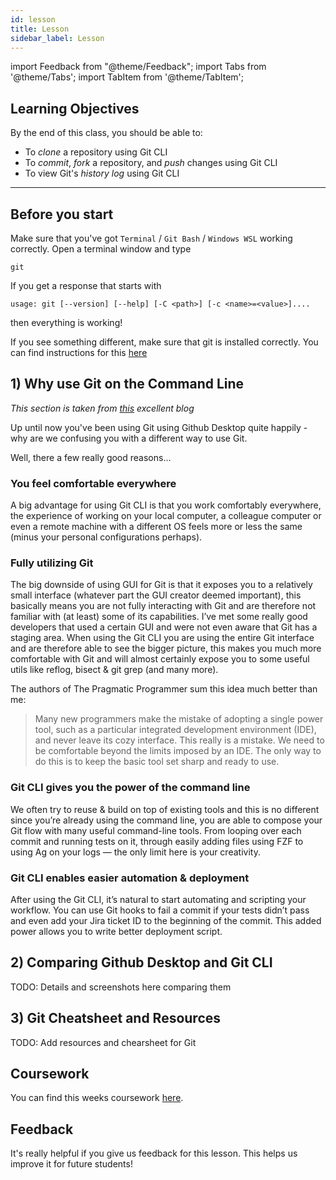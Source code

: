 ```yaml
---
id: lesson
title: Lesson
sidebar_label: Lesson
---
```


import Feedback from "@theme/Feedback";
import Tabs from '@theme/Tabs';
import TabItem from '@theme/TabItem';

## Learning Objectives

By the end of this class, you should be able to:

- To _clone_ a repository using Git CLI
- To _commit_, _fork_ a repository, and _push_ changes using Git CLI
- To view Git's _history log_ using Git CLI

---

## Before you start

Make sure that you've got `Terminal` / `Git Bash` / `Windows WSL` working correctly. Open a terminal window and type

```
git
```

If you get a response that starts with

```
usage: git [--version] [--help] [-C <path>] [-c <name>=<value>]....
```

then everything is working!

If you see something different, make sure that git is installed correctly. You can find instructions for this [here](https://git-scm.com/book/en/v2/Getting-Started-Installing-Git)

## 1) Why use Git on the Command Line

_This section is taken from [this](https://gidgid.medium.com/why-you-should-use-git-from-the-command-line-7054150e7eb) excellent blog_

Up until now you've been using Git using Github Desktop quite happily - why are we confusing you with a different way to use Git.

Well, there a few really good reasons...

### You feel comfortable everywhere

A big advantage for using Git CLI is that you work comfortably everywhere, the experience of working on your local computer, a colleague computer or even a remote machine with a different OS feels more or less the same (minus your personal configurations perhaps).

### Fully utilizing Git

The big downside of using GUI for Git is that it exposes you to a relatively small interface (whatever part the GUI creator deemed important), this basically means you are not fully interacting with Git and are therefore not familiar with (at least) some of its capabilities. I’ve met some really good developers that used a certain GUI and were not even aware that Git has a staging area. When using the Git CLI you are using the entire Git interface and are therefore able to see the bigger picture, this makes you much more comfortable with Git and will almost certainly expose you to some useful utils like reflog, bisect & git grep (and many more).

The authors of The Pragmatic Programmer sum this idea much better than me:

> Many new programmers make the mistake of adopting a single power tool, such as a particular integrated development environment (IDE), and never leave its cozy interface. This really is a mistake. We need to be comfortable beyond the limits imposed by an IDE. The only way to do this is to keep the basic tool set sharp and ready to use.

### Git CLI gives you the power of the command line

We often try to reuse & build on top of existing tools and this is no different since you’re already using the command line, you are able to compose your Git flow with many useful command-line tools. From looping over each commit and running tests on it, through easily adding files using FZF to using Ag on your logs — the only limit here is your creativity.

### Git CLI enables easier automation & deployment

After using the Git CLI, it’s natural to start automating and scripting your workflow. You can use Git hooks to fail a commit if your tests didn’t pass and even add your Jira ticket ID to the beginning of the commit. This added power allows you to write better deployment script.

## 2) Comparing Github Desktop and Git CLI

TODO: Details and screenshots here comparing them

## 3) Git Cheatsheet and Resources

TODO: Add resources and chearsheet for Git

## Coursework

You can find this weeks coursework [here](./homework).

## Feedback

It's really helpful if you give us feedback for this lesson. This helps us improve it for future students!

<Feedback module="Git" week="Week 2" />
